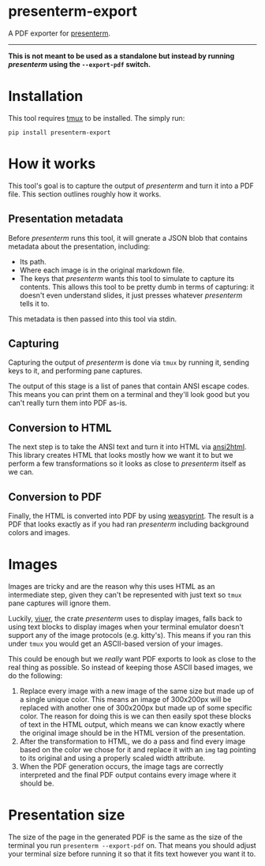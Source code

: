 # presenterm-export

A PDF exporter for [presenterm](https://github.com/mfontanini/presenterm).

---

**This is not meant to be used as a standalone but instead by running _presenterm_ using the `--export-pdf` switch.**

# Installation

This tool requires [tmux](https://github.com/tmux/tmux/) to be installed. The simply run:

```shell
pip install presenterm-export
```

# How it works

This tool's goal is to capture the output of _presenterm_ and turn it into a PDF file. This section outlines roughly how 
it works.

## Presentation metadata

Before _presenterm_ runs this tool, it will gnerate a JSON blob that contains metadata about the presentation, 
including:
* Its path.
* Where each image is in the original markdown file.
* The keys that _presenterm_ wants this tool to simulate to capture its contents. This allows this tool to be pretty 
  dumb in terms of capturing: it doesn't even understand slides, it just presses whatever _presenterm_ tells it to.

This metadata is then passed into this tool via stdin.

## Capturing

Capturing the output of _presenterm_ is done via `tmux` by running it, sending keys to it, and performing pane captures.

The output of this stage is a list of panes that contain ANSI escape codes. This means you can print them on a terminal 
and they'll look good but you can't really turn them into PDF as-is.

## Conversion to HTML

The next step is to take the ANSI text and turn it into HTML via [ansi2html](https://github.com/pycontribs/ansi2html). 
This library creates HTML that looks mostly how we want it to but we perform a few transformations so it looks as close 
to _presenterm_ itself as we can.

## Conversion to PDF

Finally, the HTML is converted into PDF by using [weasyprint](https://github.com/Kozea/WeasyPrint). The result is a PDF 
that looks exactly as if you had ran _presenterm_ including background colors and images.

# Images

Images are tricky and are the reason why this uses HTML as an intermediate step, given they can't be represented with 
just text so `tmux` pane captures will ignore them.

Luckily, [viuer](https://github.com/atanunq/viuer), the crate _presenterm_ uses to display images, falls back to using 
text blocks to display images when your terminal emulator doesn't support any of the image protocols (e.g. kitty's). 
This means if you ran this under `tmux` you would get an ASCII-based version of your images.

This could be enough but we _really_ want PDF exports to look as close to the real thing as possible. So instead of 
keeping those ASCII based images, we do the following:

1. Replace every image with a new image of the same size but made up of a single unique color. This means an image of 
   300x200px will be replaced with another one of 300x200px but made up of some specific color. The reason for doing 
   this is we can then easily spot these blocks of text in the HTML output, which means we can know exactly where the 
   original image should be in the HTML version of the presentation.
2. After the transformation to HTML, we do a pass and find every image based on the color we chose for it and replace it 
   with an `img` tag pointing to its original and using a properly scaled width attribute.
3. When the PDF generation occurs, the image tags are correctly interpreted and the final PDF output contains every 
   image where it should be.

# Presentation size

The size of the page in the generated PDF is the same as the size of the terminal you run `presenterm --export-pdf` on. 
That means you should adjust your terminal size before running it so that it fits text however you want it to.

